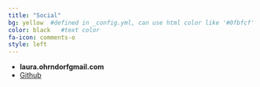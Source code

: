 ```yaml
---
title: "Social"
bg: yellow  #defined in _config.yml, can use html color like '#0fbfcf'
color: black   #text color
fa-icon: comments-o
style: left
---
```


* <i class="fa fa-envelope"></i> **laura.ohrndorf<i class="fa fa-at"></i>gmail.com**
* <i class="fa fa-github"></i> [Github](https://github.com/laura-O)